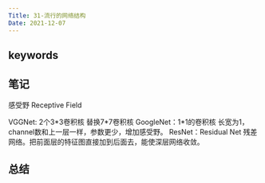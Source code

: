 ```yaml
---
Title: 31-流行的网络结构
Date: 2021-12-07
---
```


## keywords

## 笔记

感受野 Receptive Field

VGGNet: 2个3\*3卷积核  替换7\*7卷积核
GoogleNet：1\*1的卷积核 长宽为1，channel数和上一层一样，参数更少，增加感受野。
ResNet：Residual Net 残差网络。把前面层的特征图直接加到后面去，能使深层网络收敛。





## 总结

